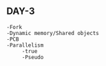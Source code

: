 ## DAY-3
    -Fork
    -Dynamic memory/Shared objects
    -PCB
    -Parallelism
         -true
         -Pseudo